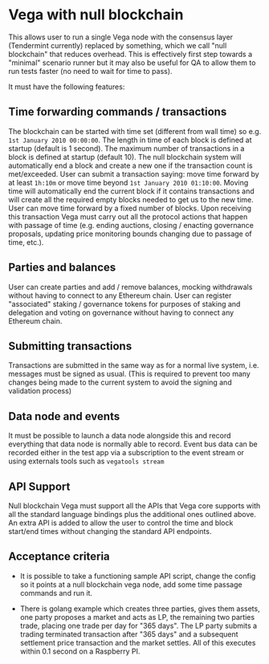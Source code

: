 # Vega with null blockchain

This allows user to run a single Vega node with the consensus layer (Tendermint currently) replaced by something, which we call "null blockchain" that reduces overhead. 
This is effectively first step towards a "minimal" scenario runner but it may also be useful for QA to allow them to run tests faster (no need to wait for time to pass).

It must have the following features:

## Time forwarding commands / transactions

The blockchain can be started with time set (different from wall time) so e.g. `1st January 2010 00:00:00`. 
The length in time of each block is defined at startup (default is 1 second).
The maximum number of transactions in a block is defined at startup (default 10). The null blockchain system will automatically end a block and create a new one if the transaction count is met/exceeded.
User can submit a transaction saying: move time forward by at least `1h:10m` or move time beyond `1st January 2010 01:10:00`. Moving time will automatically end the current block if it contains transactions and will create all the required empty blocks needed to get us to the new time.
User can move time forward by a fixed number of blocks. 
Upon receiving this transaction Vega must carry out all the protocol actions that happen with passage of time (e.g. ending auctions, closing / enacting governance proposals, updating price monitoring bounds changing due to passage of time, etc.). 

## Parties and balances

User can create parties and add / remove balances, mocking withdrawals without having to connect to any Ethereum chain. User can register "associated" staking / governance tokens for purposes of staking and delegation and voting on governance without having to connect any Ethereum chain. 

## Submitting transactions

Transactions are submitted in the same way as for a normal live system, i.e. messages must be signed as usual.
(This is required to prevent too many changes being made to the current system to avoid the signing and validation process)

## Data node and events

It must be possible to launch a data node alongside this and record everything that data node is normally able to record. 
Event bus data can be recorded either in the test app via a subscription to the event stream or using externals tools such as `vegatools stream`


## API Support

Null blockchain Vega must support all the APIs that Vega core supports with all the standard language bindings plus the additional ones outlined above. 
An extra API is added to allow the user to control the time and block start/end times without changing the standard API endpoints.

## Acceptance criteria

- It is possible to take a functioning sample API script, change the config so it points at a null blockchain vega node, add some time passage commands and run it.

- There is golang example which creates three parties, gives them assets, one party proposes a market and acts as LP, the remaining two parties trade, placing one trade per day for "365 days".  The LP party submits a trading terminated transaction after "365 days" and a subsequent settlement price transaction and the market settles. All of this executes within 0.1 second on a Raspberry PI.
